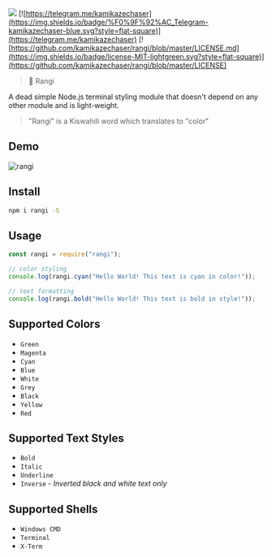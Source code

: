 [![](https://img.shields.io/npm/dt/rangi.svg?style=flat-square)](https://www.npmjs.com/package/rangi)
[![https://telegram.me/kamikazechaser](https://img.shields.io/badge/%F0%9F%92%AC_Telegram-kamikazechaser-blue.svg?style=flat-square)](https://telegram.me/kamikazechaser)
[![https://github.com/kamikazechaser/rangi/blob/master/LICENSE.md](https://img.shields.io/badge/license-MIT-lightgreen.svg?style=flat-square)](https://github.com/kamikazechaser/rangi/blob/master/LICENSE)
> 🎨 Rangi

A dead simple Node.js terminal styling module that doesn't depend on any other module and is light-weight.

> "Rangi" is a Kiswahili word which translates to "color"

## Demo

![rangi](http://i.imgur.com/WKUyo3a.png "Rangi")

## Install

```bash
npm i rangi -S
```
## Usage

```javascript
const rangi = require("rangi");

// color styling
console.log(rangi.cyan("Hello World! This text is cyan in color!"));

// text formatting
console.log(rangi.bold("Hello World! This text is bold in style!"));
```

## Supported Colors

 - `Green`
 - `Magenta`
 - `Cyan`
 - `Blue`
 - `White`
 - `Grey`
 - `Black`
 - `Yellow`
 - `Red`
 
 ## Supported Text Styles

 - `Bold`
 - `Italic`
 - `Underline`
 - `Inverse` - _Inverted black and white text only_
 
## Supported Shells

 - `Windows CMD`
 - `Terminal`
 - `X-Term`
  